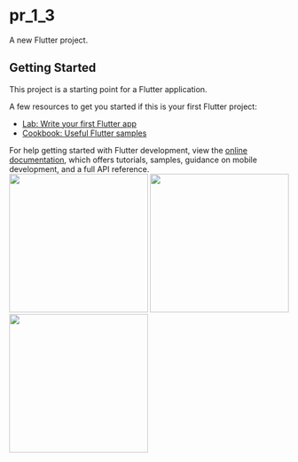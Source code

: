 # pr_1_3

A new Flutter project.

## Getting Started

This project is a starting point for a Flutter application.

A few resources to get you started if this is your first Flutter project:

- [Lab: Write your first Flutter app](https://docs.flutter.dev/get-started/codelab)
- [Cookbook: Useful Flutter samples](https://docs.flutter.dev/cookbook)

For help getting started with Flutter development, view the
[online documentation](https://docs.flutter.dev/), which offers tutorials,
samples, guidance on mobile development, and a full API reference.
<img src="https://user-images.githubusercontent.com/121868218/215338944-87303ed8-8755-4ab3-ad94-727056be5f21.png" width="250px">
<img src="https://user-images.githubusercontent.com/121868218/215338979-b8a01641-7a14-48ec-b1a0-094e30ff3897.png" width="250px">
<img src="https://user-images.githubusercontent.com/121868218/215338999-f2b12242-7e8b-4f86-a092-95f467d51911.png" width="250px">

